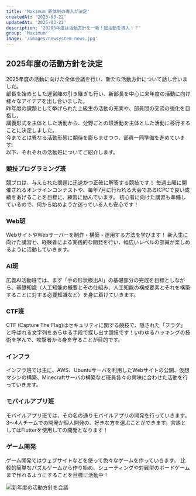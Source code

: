 ```yaml
---
title: 'Maximum 新体制の導入が決定'
createdAt: '2025-03-22'
updatedAt: '2025-03-22'
description: '20205年度は活動方針を一新！班活動を導入！？'
group: 'Maximum'
image: '/images/newsystem-news.jpg'
---
```


## 2025年度の活動方針を決定

2025年度の活動に向けた全体会議を行い、新たな活動方針について話し合いました。  
部長を始めとした運営陣の引き継ぎも行い、新部長を中心に来年度の活動に向け様々なアイデアを出し合いました。  
昨年度の課題として挙げられた上級生の活動の充実や、部員間の交流の強化を目指し、  
講義形式を主体とした活動から、分野ごとの班活動を主体とした活動に移行することに決定しました。  
今までとは異なる活動形態に期待を膨らませつつ、部員一同準備を進めています!  
以下、それぞれの活動班についてご紹介します。

### 競技プログラミング班
競プロは、与えられた問題に迅速かつ正確に解答する競技です！
毎週土曜に開催されるオンラインコンテストや、毎年7月に行われる大会であるICPCで良い成績をあげることを目標に、練習に励んでいます。
初心者に向けた講習も準備しているので、何から始めようか迷っている人も安心です！

### Web班
WebサイトやWebサーバーを制作・構築・運用する方法を学びます！
新入生に向けた講習と、経験者による実践的な開発を行い、幅広いレベルの部員が楽しめるように活動していきます。

### AI班
広義AI活動班では、まず「手の形状検出AI」の基礎部分の完成を目標としながら、基礎知識（人工知能の概要とその仕組み、人工知能の構成要素とそれを構築することに対する必要知識など）を身に着けていきます。

### CTF班
CTF (Capture The Flag)はセキュリティに関する競技で、隠された「フラグ」と呼ばれる文字列をあらゆる手段で探し出す競技です！いわゆるハッキングの技術を学んで、攻撃者から身を守ることが目的です。

### インフラ
インフラ班では主に、AWS、Ubuntuサーバを利用したWebサイトの公開、仮想マシンの構築、Minecraftサーバの構築など班員各々の興味に合わせた活動を行っていきます。

### モバイルアプリ班
モバイルアプリ班では、その名の通りモバイルアプリの開発を行っていきます。
3〜4人チームでの開発か個人開発の、好きな方を選ぶことができます。言語としてはFlutterを使用しての開発となります！

### ゲーム開発
ゲーム開発ではウェブサイトなどを使って色々なゲームを作っていきます。
比較的簡単なパズルゲームから作り始め、シューティングや対戦型のボードゲームまで作れるようにすることを目標に活動中！

![新年度の活動方針を会議](/images/newsystem-news.jpg)